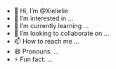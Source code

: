 - 👋 Hi, I’m @Xielielie
- 👀 I’m interested in ...
- 🌱 I’m currently learning ...
- 💞️ I’m looking to collaborate on ...
- 📫 How to reach me ...
- 😄 Pronouns: ...
- ⚡ Fun fact: ...

<!---
Xielielie/Xielielie is a ✨ special ✨ repository because its `README.md` (this file) appears on your GitHub profile.
You can click the Preview link to take a look at your changes.
--->
